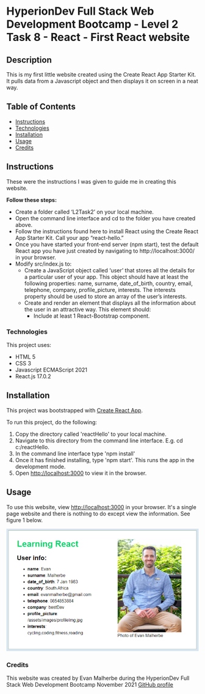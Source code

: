# HyperionDev Full Stack Web Development Bootcamp - Level 2 Task 8 - React - First React website

## Description
This is my first little website created using the Create React App Starter Kit. It pulls data from a Javascript object and then displays it on screen in a neat way. 

## Table of Contents
* [Instructions](#instructions)
* [Technologies](#technologies)
* [Installation](#installation)
* [Usage](#usage)
* [Credits](#credits) 

## Instructions
These were the instructions I was given to guide me in creating this website. 

**Follow these steps:**
* Create a folder called ‘L2Task2’ on your local machine.
* Open the command line interface and cd to the folder you have created above.
* Follow the instructions found here to install React using the Create React App Starter Kit. Call your app “react-hello.”
* Once you have started your front-end server (npm start), test the default React app you have just created by navigating to http://localhost:3000/ in your browser.
* Modify src/index.js to:
    * Create a JavaScript object called ‘user’ that stores all the details for a particular user of your app. This object should have at least the following properties: name, surname, date_of_birth, country, email, telephone, company, profile_picture, interests. The interests property should be used to store an array of the user’s interests.
    * Create and render an element that displays all the information about the user in an attractive way. This element should:
        * Include at least 1 React-Bootstrap component.

### Technologies
This project uses:
* HTML 5 
* CSS 3
* Javascript ECMAScript 2021
* React.js 17.0.2

## Installation
This project was bootstrapped with [Create React App](https://github.com/facebook/create-react-app).

To run this project, do the following:
1. Copy the directory called 'reactHello' to your local machine.
2. Navigate to this directory from the command line interface. E.g. cd c:/reactHello.
3. In the command line interface type 'npm install'
4. Once it has finished installing, type 'npm start'. This runs the app in the development mode.
5. Open [http://localhost:3000](http://localhost:3000) to view it in the browser.

## Usage
To use this website, view [http://localhost:3000](http://localhost:3000) in your browser. It's a single page website and there is nothing to do except view the information. See figure 1 below.

![Figure 1](src/screenshot1.png)

### Credits
This website was created by Evan Malherbe during the HyperionDev Full Stack Web Development Bootcamp November 2021 [GitHub profile](https://github.com/evanmalherbe) 